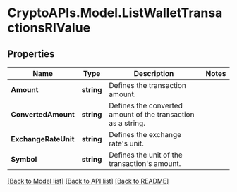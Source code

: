 # CryptoAPIs.Model.ListWalletTransactionsRIValue

## Properties

Name | Type | Description | Notes
------------ | ------------- | ------------- | -------------
**Amount** | **string** | Defines the transaction amount. | 
**ConvertedAmount** | **string** | Defines the converted amount of the transaction as a string. | 
**ExchangeRateUnit** | **string** | Defines the exchange rate&#39;s unit. | 
**Symbol** | **string** | Defines the unit of the transaction&#39;s amount. | 

[[Back to Model list]](../README.md#documentation-for-models) [[Back to API list]](../README.md#documentation-for-api-endpoints) [[Back to README]](../README.md)

